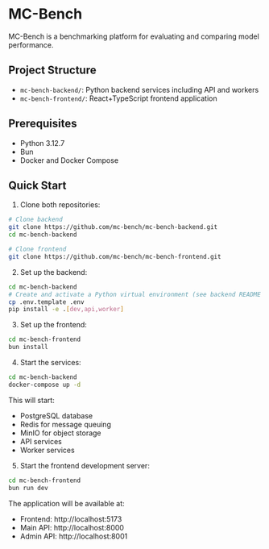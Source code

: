 # MC-Bench

MC-Bench is a benchmarking platform for evaluating and comparing model performance.

## Project Structure

- `mc-bench-backend/`: Python backend services including API and workers
- `mc-bench-frontend/`: React+TypeScript frontend application

## Prerequisites

- Python 3.12.7
- Bun
- Docker and Docker Compose

## Quick Start

1. Clone both repositories:
```bash
# Clone backend
git clone https://github.com/mc-bench/mc-bench-backend.git
cd mc-bench-backend

# Clone frontend
git clone https://github.com/mc-bench/mc-bench-frontend.git
```

2. Set up the backend:
```bash
cd mc-bench-backend
# Create and activate a Python virtual environment (see backend README for options)
cp .env.template .env
pip install -e .[dev,api,worker]
```

3. Set up the frontend:
```bash
cd mc-bench-frontend
bun install
```

4. Start the services:
```bash
cd mc-bench-backend
docker-compose up -d
```

This will start:
- PostgreSQL database
- Redis for message queuing
- MinIO for object storage
- API services
- Worker services

5. Start the frontend development server:
```bash
cd mc-bench-frontend
bun run dev
```

The application will be available at:
- Frontend: http://localhost:5173
- Main API: http://localhost:8000
- Admin API: http://localhost:8001
